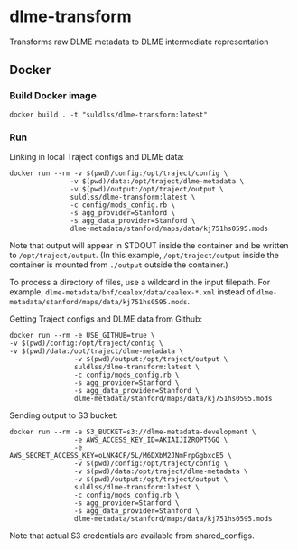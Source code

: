 # dlme-transform
Transforms raw DLME metadata to DLME intermediate representation

## Docker
### Build Docker image
```
docker build . -t "suldlss/dlme-transform:latest"
```

### Run
Linking in local Traject configs and DLME data:
```
docker run --rm -v $(pwd)/config:/opt/traject/config \
               -v $(pwd)/data:/opt/traject/dlme-metadata \
               -v $(pwd)/output:/opt/traject/output \
               suldlss/dlme-transform:latest \
               -c config/mods_config.rb \
               -s agg_provider=Stanford \
               -s agg_data_provider=Stanford \
               dlme-metadata/stanford/maps/data/kj751hs0595.mods
```
Note that output will appear in STDOUT inside the container and be written to `/opt/traject/output`. (In this example, `/opt/traject/output` inside the container is mounted from `./output` outside the container.)

To process a directory of files, use a wildcard in the input filepath. For example, `dlme-metadata/bnf/cealex/data/cealex-*.xml` instead of `dlme-metadata/stanford/maps/data/kj751hs0595.mods`.

Getting Traject configs and DLME data from Github:
```
docker run --rm -e USE_GITHUB=true \
-v $(pwd)/config:/opt/traject/config \
-v $(pwd)/data:/opt/traject/dlme-metadata \
                -v $(pwd)/output:/opt/traject/output \
                suldlss/dlme-transform:latest \
                -c config/mods_config.rb \
                -s agg_provider=Stanford \
                -s agg_data_provider=Stanford \
                dlme-metadata/stanford/maps/data/kj751hs0595.mods
```

Sending output to S3 bucket:
```
docker run --rm -e S3_BUCKET=s3://dlme-metadata-development \
                -e AWS_ACCESS_KEY_ID=AKIAIJIZROPT5GQ \
                -e AWS_SECRET_ACCESS_KEY=oLNK4CF/5L/M6DXbM2JNmFrpGgbxcE5 \
                -v $(pwd)/config:/opt/traject/config \
                -v $(pwd)/data:/opt/traject/dlme-metadata \
                -v $(pwd)/output:/opt/traject/output \
                suldlss/dlme-transform:latest \
                -c config/mods_config.rb \
                -s agg_provider=Stanford \
                -s agg_data_provider=Stanford \
                dlme-metadata/stanford/maps/data/kj751hs0595.mods
```
Note that actual S3 credentials are available from shared_configs.
